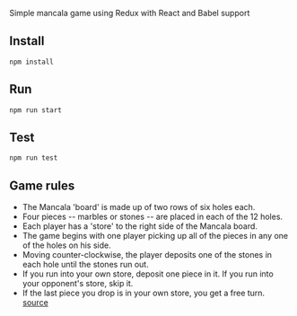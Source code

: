 
Simple mancala game using Redux with React and Babel support

## Install

    npm install

## Run

    npm run start

## Test

    npm run test

## Game rules

- The Mancala 'board' is made up of two rows of six holes each.
- Four pieces -- marbles or stones -- are placed in each of the 12 holes.
- Each player has a 'store' to the right side of the Mancala board.
- The game begins with one player picking up all of the pieces in any one of the holes on his side.
- Moving counter-clockwise, the player deposits one of the stones in each hole until the stones run out.
- If you run into your own store, deposit one piece in it. If you run into your opponent's store, skip it.
- If the last piece you drop is in your own store, you get a free turn.
[source](http://boardgames.about.com/cs/mancala/ht/play_mancala.htm)
